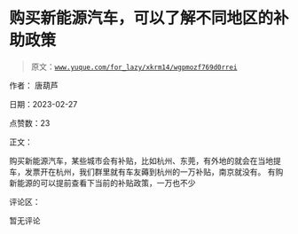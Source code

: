 # 购买新能源汽车，可以了解不同地区的补助政策

> 原文：[`www.yuque.com/for_lazy/xkrm14/wgpmozf769d0rrei`](https://www.yuque.com/for_lazy/xkrm14/wgpmozf769d0rrei)

作者： 唐葫芦 

日期：2023-02-27 

点赞数：23 

正文： 

购买新能源汽车，某些城市会有补贴，比如杭州、东莞，有外地的就会在当地提车，发票开在杭州，我们群里就有车友薅到杭州的一万补贴，南京就没有。 有购新能源的可以提前查看下当前的补贴政策，一万也不少 

评论区： 

暂无评论 

